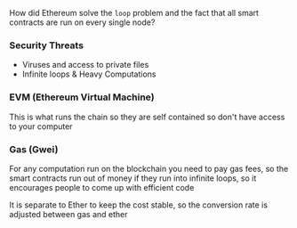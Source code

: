 How did Ethereum solve the `loop` problem and the fact that all smart contracts are run on every single node?

### Security Threats
 - Viruses and access to private files
 - Infinite loops & Heavy Computations

### EVM (Ethereum Virtual Machine)
This is what runs the chain so they are self contained so don't have access to your computer

### Gas (Gwei)
For any computation run on the blockchain you need to pay gas fees, so the smart contracts run out of money if they run into infinite loops, so it encourages people to come up with efficient code

It is separate to Ether to keep the cost stable, so the conversion rate is adjusted between gas and ether

